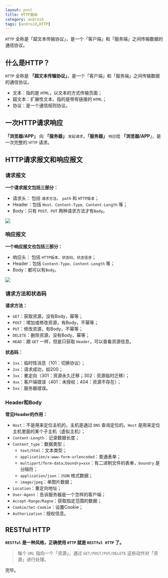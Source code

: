 ```yaml
---
layout: post
title: HTTP基础
category: android
tags: [android,HTTP]
---
```



`HTTP` 全称是「超文本传输协议」，是一个「客户端」和「服务端」之间传输数据的通信协议。


## 什么是HTTP？

`HTTP` 全称是 __「超文本传输协议」__，是一个「客户端」和「服务端」之间传输数据的通信协议。

- 文本：指的是 `HTML`，以文本的方式传输页面；
- 超文本：扩展性文本，指的是带有链接的 `HTML`；
- 协议：是一个通信规则协议。



## 一次HTTP请求响应

**「浏览器/APP」** 向 **「服务器」** `发起请求`，**「服务器」** `响应`给 **「浏览器/APP**」，是一次完整的 `HTTP` 请求。


## HTTP请求报文和响应报文
### 请求报文

**一个请求报文包括三部分：**
- 请求头： 包括 `请求方法`、 `path` 和 `HTTP版本`；
- Header：包括 `Host、Content-Type、Content-Length` 等；
- Body：只有 `POST、PUT` 两种请求方法才有`Body`。

![](https://gitee.com/jairustes/blogimages/raw/master/img/20220304235022.png)



### 响应报文
**一个响应报文也包括三部分：**
- 响应头： 包括 `HTTP版本、状态码、状态信息`；
- Header：包括 `Content-Type、Content-Length` 等；
- Body：都可以有`Body`。

![](https://gitee.com/jairustes/blogimages/raw/master/img/20220304235418.png)


### 请求方法和状态码
**请求方法：**

* `GET`：获取资源，没有Body，幂等；
* `POST`：增加或修改资源，有Body，不幂等；
* `PUT`：修改资源，有Body，不幂等；
* `DELETE`：删除资源，没有Body，幂等；
* `HEAD`：跟 `GET` 一样，但是只获取 `Header`，可以查看资源信息。

**状态码：**
* `1xx`：临时性消息（101：切换协议）；
* `2xx`：请求成功，如200；
* `3xx`：重定向（301：资源永久迁移；302：资源临时迁移）；
* `4xx`：客户端错误（401：未授权；404：资源不存在）；
* `5xx`：服务器错误。

### Header和Body
**常见Header的作用：**
- `Host`：不是用来定位主机的，主机是通过 `DNS` 查询定位的。`Host` 是用来定位主机里面的某个子主机（虚拟主机）；
- `Content-Length`：记录数据长度；
- `Content_type`：数据类型；
   - `text/html`：文本类型； 
   - `application/x-www-form-urlencoded`：普通表单；
   - `multipart/form-data;boundry=xxx`：有二进制文件的表单，`boundry` 是分隔符；
   - `application/json`：`JSON` 格式数据；
   - `image/jpeg`：单图片数据；
- `Location`：重定向地址；
- `User-Agent`：告诉服务器是一个怎样的客户端；
- `Accept-Range/Ragne`：获取指定范围的数据；
- `Cookie/Set-Cookie`：设置Cookie；
- `Authorization`：授权信息。



## RESTful HTTP

**`RESTful` 是一种风格，正确使用 `HTTP` 就是 `RESTful HTTP` 了。**

> 每个 `URL` 指向一个「资源」，通过 `GET/POST/PUT/DELETE` 这些动作对「资源」进行处理。




完毕。